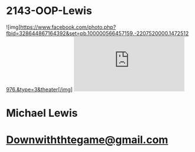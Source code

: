 # 2143-OOP-Lewis
![img]https://www.facebook.com/photo.php?fbid=328644867164392&set=pb.100000566457159.-2207520000.1472512976.&type=3&theater[/img]
![alt text](https://www.facebook.com/photo.php?fbid=328644867164392&set=pb.100000566457159.-2207520000.1472512976.&type=3&theater)
# Michael Lewis
# Downwiththtegame@gmail.com
